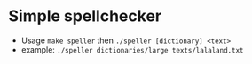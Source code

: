 # Simple spellchecker

* Usage `make speller` then `./speller [dictionary] <text>`
* example: `./speller dictionaries/large texts/lalaland.txt`
